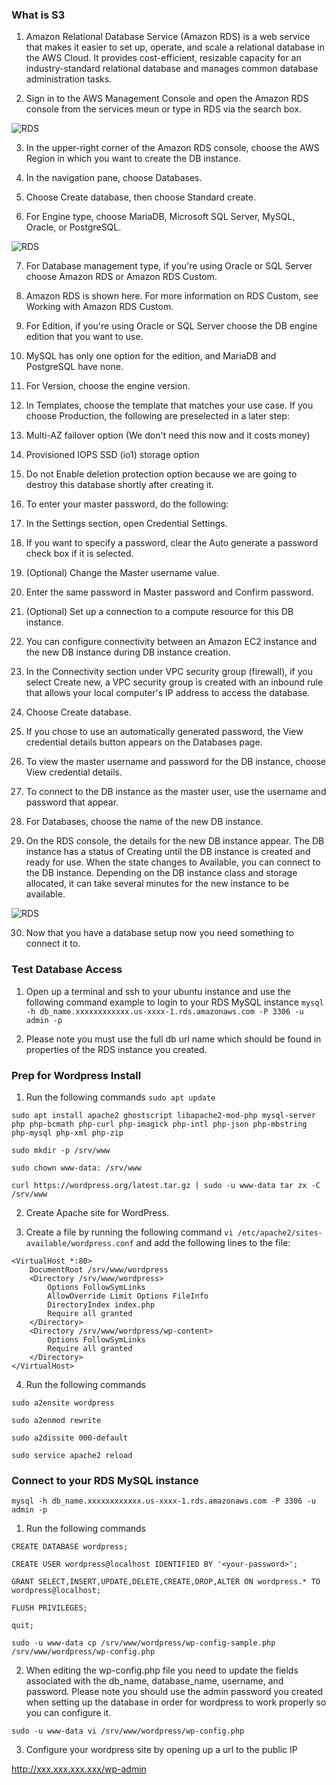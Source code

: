 ###  What is S3

1. Amazon Relational Database Service (Amazon RDS) is a web service that makes it easier to set up, operate, and scale a relational database in the AWS Cloud. It provides cost-efficient, resizable capacity for an industry-standard relational database and manages common database administration tasks.

2. Sign in to the AWS Management Console and open the Amazon RDS console from the services meun or type in RDS via the search box.

![RDS](0-rds-db.png)

3. In the upper-right corner of the Amazon RDS console, choose the AWS Region in which you want to create the DB instance.

4. In the navigation pane, choose Databases.

5. Choose Create database, then choose Standard create.

6. For Engine type, choose MariaDB, Microsoft SQL Server, MySQL, Oracle, or PostgreSQL.

![RDS](1-rds-db.png)

7. For Database management type, if you're using Oracle or SQL Server choose Amazon RDS or Amazon RDS Custom.

8. Amazon RDS is shown here. For more information on RDS Custom, see Working with Amazon RDS Custom.

9. For Edition, if you're using Oracle or SQL Server choose the DB engine edition that you want to use.

10. MySQL has only one option for the edition, and MariaDB and PostgreSQL have none.

11. For Version, choose the engine version.

12. In Templates, choose the template that matches your use case. If you choose Production, the following are preselected in a later step:

13. Multi-AZ failover option (We don't need this now and it costs money)

14. Provisioned IOPS SSD (io1) storage option

15. Do not Enable deletion protection option because we are going to destroy this database shortly after creating it.

16. To enter your master password, do the following:

17. In the Settings section, open Credential Settings.

18. If you want to specify a password, clear the Auto generate a password check box if it is selected.

19. (Optional) Change the Master username value.

20. Enter the same password in Master password and Confirm password.

21. (Optional) Set up a connection to a compute resource for this DB instance.

22. You can configure connectivity between an Amazon EC2 instance and the new DB instance during DB instance creation.

23. In the Connectivity section under VPC security group (firewall), if you select Create new, a VPC security group is created with an inbound rule that allows your local computer's IP address to access the database.

24. Choose Create database.

25. If you chose to use an automatically generated password, the View credential details button appears on the Databases page.

26. To view the master username and password for the DB instance, choose View credential details.

27. To connect to the DB instance as the master user, use the username and password that appear.

28. For Databases, choose the name of the new DB instance.

29. On the RDS console, the details for the new DB instance appear. The DB instance has a status of Creating until the DB instance is created and ready for use. When the state changes to Available, you can connect to the DB instance. Depending on the DB instance class and storage allocated, it can take several minutes for the new instance to be available.

![RDS](2-rds-db.png)

30. Now that you have a database setup now you need something to connect it to.


### Test Database Access

1. Open up a terminal and ssh to your ubuntu instance and use the following command example to login to your RDS MySQL instance `mysql -h db_name.xxxxxxxxxxxx.us-xxxx-1.rds.amazonaws.com -P 3306 -u admin -p`

2. Please note you must use the full db url name which should be found in properties of the RDS instance you created.

### Prep for Wordpress Install

1. Run the following commands `sudo apt update`

`sudo apt install apache2 ghostscript libapache2-mod-php mysql-server php php-bcmath php-curl php-imagick php-intl php-json php-mbstring php-mysql php-xml php-zip`

`sudo mkdir -p /srv/www`

`sudo chown www-data: /srv/www`

`curl https://wordpress.org/latest.tar.gz | sudo -u www-data tar zx -C /srv/www`

2. Create Apache site for WordPress. 

3. Create a file by running the following command 
`vi /etc/apache2/sites-available/wordpress.conf` and add the following lines to the file:

```
<VirtualHost *:80>
    DocumentRoot /srv/www/wordpress
    <Directory /srv/www/wordpress>
        Options FollowSymLinks
        AllowOverride Limit Options FileInfo
        DirectoryIndex index.php
        Require all granted
    </Directory>
    <Directory /srv/www/wordpress/wp-content>
        Options FollowSymLinks
        Require all granted
    </Directory>
</VirtualHost>

```

4. Run the following commands

`sudo a2ensite wordpress`

`sudo a2enmod rewrite`

`sudo a2dissite 000-default`

`sudo service apache2 reload`

### Connect to your RDS MySQL instance

`mysql -h db_name.xxxxxxxxxxxx.us-xxxx-1.rds.amazonaws.com -P 3306 -u admin -p`

1. Run the following commands

`CREATE DATABASE wordpress;`

`CREATE USER wordpress@localhost IDENTIFIED BY '<your-password>';`

`GRANT SELECT,INSERT,UPDATE,DELETE,CREATE,DROP,ALTER ON wordpress.* TO wordpress@localhost;`

`FLUSH PRIVILEGES;`

`quit;`


`sudo -u www-data cp /srv/www/wordpress/wp-config-sample.php /srv/www/wordpress/wp-config.php`

2. When editing the wp-config.php file you need to update the fields associated with the db_name, database_name, username, and password. Please note you should use the admin password you created when setting up the database in order for wordpress to work properly so you can configure it.

`sudo -u www-data vi /srv/www/wordpress/wp-config.php`


3. Configure your wordpress site by opening up a url to the public IP

http://xxx.xxx.xxx.xxx/wp-admin
